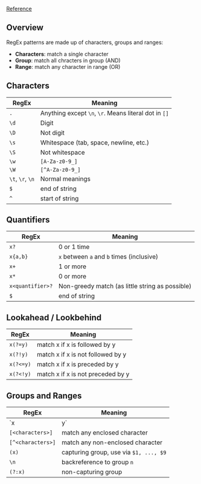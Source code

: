 [Reference](https://developer.mozilla.org/en-US/docs/Web/JavaScript/Guide/Regular_Expressions/Cheatsheet#quantifiers)

## Overview
RegEx patterns are made up of characters, groups and ranges:
- **Characters**: match a single character
- **Group**: match all chracters in group (AND)
- **Range**: match any character in range (OR)

## Characters
| RegEx            | Meaning                                               |
| ---------------- | ----------------------------------------------------- |
| `.`              | Anything except `\n`, `\r`. Means literal dot in `[]` |
| `\d`             | Digit                                                 |
| `\D`             | Not digit                                             |
| `\s`             | Whitespace (tab, space, newline, etc.)                |
| `\S`             | Not whitespace                                        |
| `\w`             | `[A-Za-z0-9_]`                                        |
| `\W`             | `[^A-Za-z0-9_]`                                       |
| `\t`, `\r`, `\n` | Normal meanings                                       |
| `$`              | end of string                                         |
| `^`              | start of string                                       |

## Quantifiers
| RegEx            | Meaning                                         |
| ---------------- | ----------------------------------------------- |
| `x?`             | 0 or 1 time                                     |
| `x{a,b}`         | `x` between `a` and `b` times (inclusive)       |
| `x+`             | 1 or more                                       |
| `x*`             | 0 or more                                       |
| `x<quantifier>?` | Non-greedy match (as little string as possible) |
| `$`              | end of string                                   |

## Lookahead / Lookbehind
| RegEx     | Meaning                           |
| --------- | --------------------------------- |
| `x(?=y)`  | match x if x is followed by y     |
| `x(?!y)`  | match x if x is not followed by y |
| `x(?<=y)` | match x if x is preceded by y     |
| `x(?<!y)` | match x if x is not preceded by y |

## Groups and Ranges
| RegEx             | Meaning                                                 |
| ----------------- | ------------------------------------------------------- |
| `x|y`             | x or y (default global group, use inside group / range) |
| `[<characters>]`  | match any enclosed character                            |
| `[^<characters>]` | match any non-enclosed character                        |
| `(x)`             | capturing group, use via `$1, ..., $9`                  |
| `\n`              | backreference to group `n`                              |
| `(?:x)`           | non-capturing group                                     |

